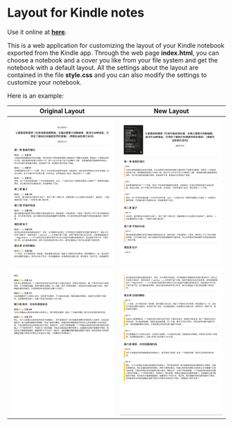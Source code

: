 # Layout for Kindle notes

Use it online at **[here](<https://petra0522.github.io/kindle_notebook/index.html>)**.

This is a web application for customizing the layout of your Kindle notebook exported from the Kindle app. Through the web page **index.html**, you can choose a notebook and a cover you like from your file system and get the notebook with a default layout. All the settings about the layout are contained in the file **style.css** and you can also modify the settings to customize your notebook.

Here is an example:

|                    Original Layout                     |                          New Layout                          |
| :----------------------------------------------------: | :----------------------------------------------------------: |
| <img src="example_images/OL1.png" style="zoom:60%;" /> | <img src="example_images/NL1.png" alt="New_layout" style="zoom:60%; " /> |
| <img src="example_images/OL2.png" style="zoom:60%;" /> |    <img src="example_images/NL2.png" style="zoom:60%;" />    |

